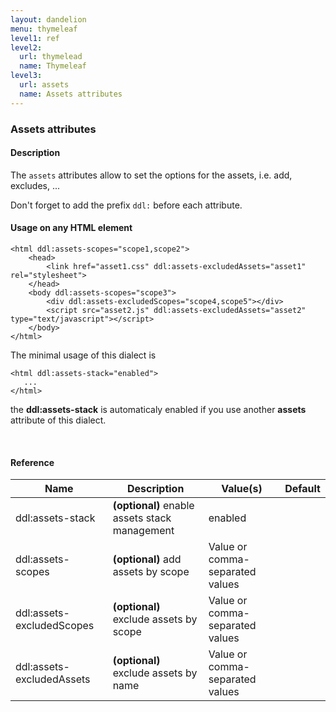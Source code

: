 ```yaml
---
layout: dandelion
menu: thymeleaf
level1: ref
level2:
  url: thymelead
  name: Thymeleaf
level3:
  url: assets
  name: Assets attributes
---
```


<h3>Assets attributes</h3>

<h4>Description</h4>

The <code>assets</code> attributes allow to set the options for the assets, i.e. add, excludes, \...

Don\'t forget to add the prefix <code>ddl:</code> before each attribute.

<h4>Usage on any HTML element</h4>

    <html ddl:assets-scopes="scope1,scope2">
        <head>
            <link href="asset1.css" ddl:assets-excludedAssets="asset1" rel="stylesheet">
        </head>
        <body ddl:assets-scopes="scope3">
            <div ddl:assets-excludedScopes="scope4,scope5"></div>
            <script src="asset2.js" ddl:assets-excludedAssets="asset2" type="text/javascript"></script>
        </body>
    </html>

The minimal usage of this dialect is

    <html ddl:assets-stack="enabled">
       ...
    </html>

the **ddl:assets-stack** is automaticaly enabled if you use another **assets** attribute of this dialect.


<br />
<h4>Reference</h4>

<table id="tableReference" class="table table-striped table-bordered">
  <thead>
    <tr>
      <th>Name</th>
      <th>Description</th>
      <th>Value(s)</th>
      <th>Default</th>
    </tr>
  </thead>
  <tbody>
  <tr>
    <td>ddl:assets-stack</td>
    <td><strong>(optional)</strong> enable assets stack management</td>
    <td>enabled</td>
    <td></td>
  </tr>
  <tr>
    <td>ddl:assets-scopes</td>
    <td><strong>(optional)</strong> add assets by scope</td>
    <td>Value or comma-separated values</td>
    <td></td>
  </tr>
  <tr>
    <td>ddl:assets-excludedScopes</td>
    <td><strong>(optional)</strong> exclude assets by scope</td>
    <td>Value or comma-separated values</td>
    <td></td>
  </tr>
  <tr>
    <td>ddl:assets-excludedAssets</td>
    <td><strong>(optional)</strong> exclude assets by name</td>
    <td>Value or comma-separated values</td>
    <td></td>
  </tr>
  </tbody>
</table>

<link rel="stylesheet" href="//ajax.aspnetcdn.com/ajax/jquery.dataTables/1.9.4/css/jquery.dataTables.css" />
<script src="http://ajax.aspnetcdn.com/ajax/jquery.dataTables/1.9.4/jquery.dataTables.min.js"></script>
<script src="/assets/js/site_reference.js"></script>